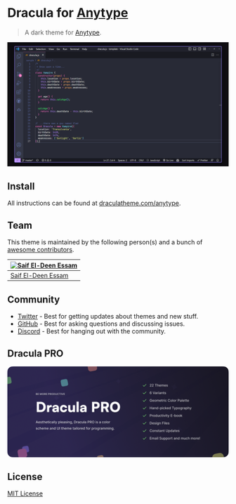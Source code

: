 # Dracula for [Anytype](https://anytype.io/)

> A dark theme for [Anytype](https://anytype.io/).

![Screenshot](./screenshot.png)

## Install

All instructions can be found at [draculatheme.com/anytype](https://draculatheme.com/anytype).

## Team

This theme is maintained by the following person(s) and a bunch of [awesome contributors](https://github.com/dracula/anytype/graphs/contributors).

| [![Saif El-Deen Essam](https://github.com/sudo-saif.png?size=100)](https://github.com/sudo-saif)|
| ----------------------------------------------------------------------------------------|
| [Saif El-Deen Essam](https://github.com/sudo-saif) |

## Community

- [Twitter](https://twitter.com/draculatheme) - Best for getting updates about themes and new stuff.
- [GitHub](https://github.com/dracula/dracula-theme/discussions) - Best for asking questions and discussing issues.
- [Discord](https://draculatheme.com/discord-invite) - Best for hanging out with the community.

## Dracula PRO

[![Dracula PRO](./.github/dracula-pro.png)](https://draculatheme.com/pro)

## License

[MIT License](./LICENSE)
